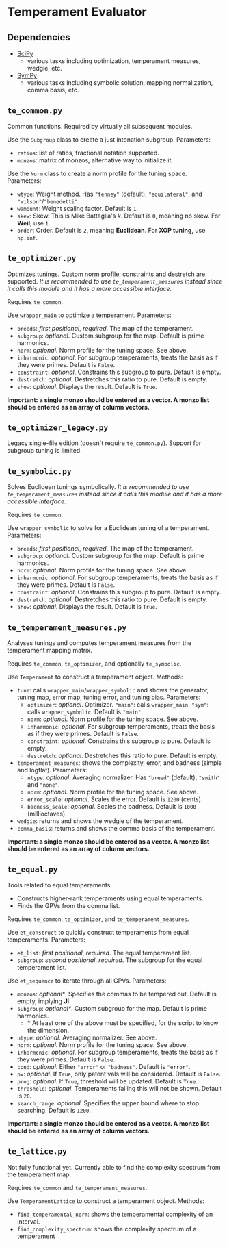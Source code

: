 # Temperament Evaluator

## Dependencies

- [SciPy](https://scipy.org/)
	- various tasks including optimization, temperament measures, wedgie, etc. 
- [SymPy](https://www.sympy.org/en/index.html)
	- various tasks including symbolic solution, mapping normalization, comma basis, etc. 

## `te_common.py`

Common functions. Required by virtually all subsequent modules. 

Use the `Subgroup` class to create a just intonation subgroup. Parameters: 
- `ratios`: list of ratios, fractional notation supported. 
- `monzos`: matrix of monzos, alternative way to initialize it. 

Use the `Norm` class to create a norm profile for the tuning space. Parameters: 
- `wtype`: Weight method. Has `"tenney"` (default), `"equilateral"`, and `"wilson"`/`"benedetti"`. 
- `wamount`: Weight scaling factor. Default is `1`. 
- `skew`: Skew. This is Mike Battaglia's *k*. Default is `0`, meaning no skew. For **Weil**, use `1`. 
- `order`: Order. Default is `2`, meaning **Euclidean**. For **XOP tuning**, use `np.inf`. 

## `te_optimizer.py`

Optimizes tunings. Custom norm profile, constraints and destretch are supported. *It is recommended to use `te_temperament_measures` instead since it calls this module and it has a more accessible interface.*

Requires `te_common`. 

Use `wrapper_main` to optimize a temperament. Parameters: 
- `breeds`: *first positional*, *required*. The map of the temperament. 
- `subgroup`: *optional*. Custom subgroup for the map. Default is prime harmonics. 
- `norm`: *optional*. Norm profile for the tuning space. See above. 
- `inharmonic`: *optional*. For subgroup temperaments, treats the basis as if they were primes. Default is `False`. 
- `constraint`: *optional*. Constrains this subgroup to pure. Default is empty. 
- `destretch`: *optional*. Destretches this ratio to pure. Default is empty. 
- `show`: *optional*. Displays the result. Default is `True`. 

**Important: a single monzo should be entered as a vector. A monzo list should be entered as an array of column vectors.** 

## `te_optimizer_legacy.py`

Legacy single-file edition (doesn't require `te_common.py`). Support for subgroup tuning is limited. 

## `te_symbolic.py`

Solves Euclidean tunings symbolically. *It is recommended to use `te_temperament_measures` instead since it calls this module and it has a more accessible interface.*

Requires `te_common`. 

Use `wrapper_symbolic` to solve for a Euclidean tuning of a temperament. Parameters: 
- `breeds`: *first positional*, *required*. The map of the temperament. 
- `subgroup`: *optional*. Custom subgroup for the map. Default is prime harmonics. 
- `norm`: *optional*. Norm profile for the tuning space. See above. 
- `inharmonic`: *optional*. For subgroup temperaments, treats the basis as if they were primes. Default is `False`. 
- `constraint`: *optional*. Constrains this subgroup to pure. Default is empty. 
- `destretch`: *optional*. Destretches this ratio to pure. Default is empty. 
- `show`: *optional*. Displays the result. Default is `True`. 

## `te_temperament_measures.py`

Analyses tunings and computes temperament measures from the temperament mapping matrix. 

Requires `te_common`, `te_optimizer`, and optionally `te_symbolic`. 

Use `Temperament` to construct a temperament object. Methods: 
- `tune`: calls `wrapper_main`/`wrapper_symbolic` and shows the generator, tuning map, error map, tuning error, and tuning bias. Parameters: 
	- `optimizer`: *optional*. Optimizer. `"main"`: calls `wrapper_main`. `"sym"`: calls `wrapper_symbolic`. Default is `"main"`. 
	- `norm`: *optional*. Norm profile for the tuning space. See above. 
	- `inharmonic`: *optional*. For subgroup temperaments, treats the basis as if they were primes. Default is `False`. 
	- `constraint`: *optional*. Constrains this subgroup to pure. Default is empty. 
	- `destretch`: *optional*. Destretches this ratio to pure. Default is empty. 
- `temperament_measures`: shows the complexity, error, and badness (simple and logflat). Parameters: 
	- `ntype`: *optional*. Averaging normalizer. Has `"breed"` (default), `"smith"` and `"none"`. 
	- `norm`: *optional*. Norm profile for the tuning space. See above. 
	- `error_scale`: *optional*. Scales the error. Default is `1200` (cents).
	- `badness_scale`: *optional*. Scales the badness. Default is `1000` (millioctaves). 
- `wedgie`: returns and shows the wedgie of the temperament. 
- `comma_basis`: returns and shows the comma basis of the temperament. 

**Important: a single monzo should be entered as a vector. A monzo list should be entered as an array of column vectors.** 

## `te_equal.py`

Tools related to equal temperaments. 
- Constructs higher-rank temperaments using equal temperaments. 
- Finds the GPVs from the comma list. 

Requires `te_common`, `te_optimizer`, and `te_temperament_measures`. 

Use `et_construct` to quickly construct temperaments from equal temperaments. Parameters: 
- `et_list`: *first positional*, *required*. The equal temperament list. 
- `subgroup`: *second positional*, *required*. The subgroup for the equal temperament list. 

Use `et_sequence` to iterate through all GPVs. Parameters: 
- `monzos`: *optional\**. Specifies the commas to be tempered out. Default is empty, implying **JI**. 
- `subgroup`: *optional\**. Custom subgroup for the map. Default is prime harmonics. 
	- \* At least one of the above must be specified, for the script to know the dimension. 
- `ntype`: *optional*. Averaging normalizer. See above. 
- `norm`: *optional*. Norm profile for the tuning space. See above. 
- `inharmonic`: *optional*. For subgroup temperaments, treats the basis as if they were primes. Default is `False`. 
- `cond`: *optional*. Either `"error"` or `"badness"`. Default is `"error"`. 
- `pv`: *optional*. If `True`, only patent vals will be considered. Default is `False`. 
- `prog`: *optional*. If `True`, threshold will be updated. Default is `True`. 
- `threshold`: *optional*. Temperaments failing this will not be shown. Default is `20`. 
- `search_range`: *optional*. Specifies the upper bound where to stop searching. Default is `1200`. 

**Important: a single monzo should be entered as a vector. A monzo list should be entered as an array of column vectors.** 

## `te_lattice.py`

Not fully functional yet. Currently able to find the complexity spectrum from the temperament map. 

Requires `te_common` and `te_temperament_measures`. 

Use `TemperamentLattice` to construct a temperament object. Methods: 
- `find_temperamental_norm`: shows the temperamental complexity of an interval. 
- `find_complexity_spectrum`: shows the complexity spectrum of a temperament
